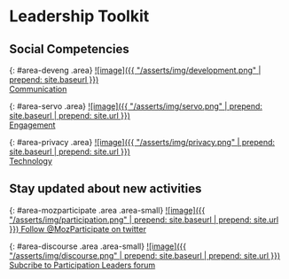 # Leadership Toolkit

## Social Competencies

{: #area-deveng .area}
[![image]({{ "/asserts/img/development.png" | prepend: site.baseurl }})<br>
Communication](area/communication)

{: #area-servo .area}
[![image]({{ "/asserts/img/servo.png" | prepend: site.baseurl | prepend: site.url }})<br>
Engagement](area/engagement)

{: #area-privacy .area}
[![image]({{ "/asserts/img/privacy.png" | prepend: site.baseurl | prepend: site.url }})<br>
Technology](area/technologyn)

## Stay updated about new activities

{: #area-mozparticipate .area .area-small}
[![image]({{ "/asserts/img/participation.png" | prepend: site.baseurl | prepend: site.url }})
Follow @MozParticipate on twitter](https://twitter.com/intent/follow/?screen_name=MozParticipate)

{: #area-discourse .area .area-small}
[![image]({{ "/asserts/img/discourse.png" | prepend: site.baseurl | prepend: site.url }})
Subcribe to Participation Leaders forum](https://discourse.mozilla-community.org/c/participation-leaders)
